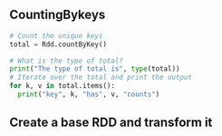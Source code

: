 ## CountingBykeys

```python
# Count the unique keys
total = Rdd.countByKey()

# What is the type of total?
print("The type of total is", type(total))
# Iterate over the total and print the output
for k, v in total.items(): 
  print("key", k, "has", v, "counts")

```

## Create a base RDD and transform it

```python

```
